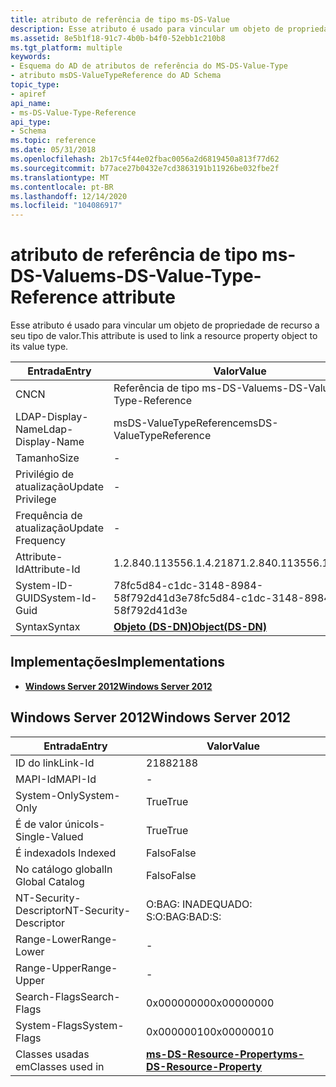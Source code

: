 ```yaml
---
title: atributo de referência de tipo ms-DS-Value
description: Esse atributo é usado para vincular um objeto de propriedade de recurso a seu tipo de valor.
ms.assetid: 8e5b1f18-91c7-4b0b-b4f0-52ebb1c210b8
ms.tgt_platform: multiple
keywords:
- Esquema do AD de atributos de referência do MS-DS-Value-Type
- atributo msDS-ValueTypeReference do AD Schema
topic_type:
- apiref
api_name:
- ms-DS-Value-Type-Reference
api_type:
- Schema
ms.topic: reference
ms.date: 05/31/2018
ms.openlocfilehash: 2b17c5f44e02fbac0056a2d6819450a813f77d62
ms.sourcegitcommit: b77ace27b0432e7cd3863191b11926be032fbe2f
ms.translationtype: MT
ms.contentlocale: pt-BR
ms.lasthandoff: 12/14/2020
ms.locfileid: "104086917"
---
```

# <a name="ms-ds-value-type-reference-attribute"></a><span data-ttu-id="2f185-105">atributo de referência de tipo ms-DS-Value</span><span class="sxs-lookup"><span data-stu-id="2f185-105">ms-DS-Value-Type-Reference attribute</span></span>

<span data-ttu-id="2f185-106">Esse atributo é usado para vincular um objeto de propriedade de recurso a seu tipo de valor.</span><span class="sxs-lookup"><span data-stu-id="2f185-106">This attribute is used to link a resource property object to its value type.</span></span>



| <span data-ttu-id="2f185-107">Entrada</span><span class="sxs-lookup"><span data-stu-id="2f185-107">Entry</span></span> | <span data-ttu-id="2f185-108">Valor</span><span class="sxs-lookup"><span data-stu-id="2f185-108">Value</span></span> |
|-------------------|-----------------------------------------|
| <span data-ttu-id="2f185-109">CN</span><span class="sxs-lookup"><span data-stu-id="2f185-109">CN</span></span>                | <span data-ttu-id="2f185-110">Referência de tipo ms-DS-Value</span><span class="sxs-lookup"><span data-stu-id="2f185-110">ms-DS-Value-Type-Reference</span></span>              |
| <span data-ttu-id="2f185-111">LDAP-Display-Name</span><span class="sxs-lookup"><span data-stu-id="2f185-111">Ldap-Display-Name</span></span> | <span data-ttu-id="2f185-112">msDS-ValueTypeReference</span><span class="sxs-lookup"><span data-stu-id="2f185-112">msDS-ValueTypeReference</span></span>                 |
| <span data-ttu-id="2f185-113">Tamanho</span><span class="sxs-lookup"><span data-stu-id="2f185-113">Size</span></span>              | \-                                      |
| <span data-ttu-id="2f185-114">Privilégio de atualização</span><span class="sxs-lookup"><span data-stu-id="2f185-114">Update Privilege</span></span>  | \-                                      |
| <span data-ttu-id="2f185-115">Frequência de atualização</span><span class="sxs-lookup"><span data-stu-id="2f185-115">Update Frequency</span></span>  | \-                                      |
| <span data-ttu-id="2f185-116">Attribute-Id</span><span class="sxs-lookup"><span data-stu-id="2f185-116">Attribute-Id</span></span>      | <span data-ttu-id="2f185-117">1.2.840.113556.1.4.2187</span><span class="sxs-lookup"><span data-stu-id="2f185-117">1.2.840.113556.1.4.2187</span></span>                 |
| <span data-ttu-id="2f185-118">System-ID-GUID</span><span class="sxs-lookup"><span data-stu-id="2f185-118">System-Id-Guid</span></span>    | <span data-ttu-id="2f185-119">78fc5d84-c1dc-3148-8984-58f792d41d3e</span><span class="sxs-lookup"><span data-stu-id="2f185-119">78fc5d84-c1dc-3148-8984-58f792d41d3e</span></span>    |
| <span data-ttu-id="2f185-120">Syntax</span><span class="sxs-lookup"><span data-stu-id="2f185-120">Syntax</span></span>            | [<span data-ttu-id="2f185-121">**Objeto (DS-DN)**</span><span class="sxs-lookup"><span data-stu-id="2f185-121">**Object(DS-DN)**</span></span>](s-object-ds-dn.md) |



## <a name="implementations"></a><span data-ttu-id="2f185-122">Implementações</span><span class="sxs-lookup"><span data-stu-id="2f185-122">Implementations</span></span>

-   [<span data-ttu-id="2f185-123">**Windows Server 2012**</span><span class="sxs-lookup"><span data-stu-id="2f185-123">**Windows Server 2012**</span></span>](#windows-server-2012)

## <a name="windows-server-2012"></a><span data-ttu-id="2f185-124">Windows Server 2012</span><span class="sxs-lookup"><span data-stu-id="2f185-124">Windows Server 2012</span></span>



| <span data-ttu-id="2f185-125">Entrada</span><span class="sxs-lookup"><span data-stu-id="2f185-125">Entry</span></span> | <span data-ttu-id="2f185-126">Valor</span><span class="sxs-lookup"><span data-stu-id="2f185-126">Value</span></span> |
|------------------------|-----------------------------------------------------------------------|
| <span data-ttu-id="2f185-127">ID do link</span><span class="sxs-lookup"><span data-stu-id="2f185-127">Link-Id</span></span>                | <span data-ttu-id="2f185-128">2188</span><span class="sxs-lookup"><span data-stu-id="2f185-128">2188</span></span>                                                                  |
| <span data-ttu-id="2f185-129">MAPI-Id</span><span class="sxs-lookup"><span data-stu-id="2f185-129">MAPI-Id</span></span>                | \-                                                                    |
| <span data-ttu-id="2f185-130">System-Only</span><span class="sxs-lookup"><span data-stu-id="2f185-130">System-Only</span></span>            | <span data-ttu-id="2f185-131">True</span><span class="sxs-lookup"><span data-stu-id="2f185-131">True</span></span>                                                                  |
| <span data-ttu-id="2f185-132">É de valor único</span><span class="sxs-lookup"><span data-stu-id="2f185-132">Is-Single-Valued</span></span>       | <span data-ttu-id="2f185-133">True</span><span class="sxs-lookup"><span data-stu-id="2f185-133">True</span></span>                                                                  |
| <span data-ttu-id="2f185-134">É indexado</span><span class="sxs-lookup"><span data-stu-id="2f185-134">Is Indexed</span></span>             | <span data-ttu-id="2f185-135">Falso</span><span class="sxs-lookup"><span data-stu-id="2f185-135">False</span></span>                                                                 |
| <span data-ttu-id="2f185-136">No catálogo global</span><span class="sxs-lookup"><span data-stu-id="2f185-136">In Global Catalog</span></span>      | <span data-ttu-id="2f185-137">Falso</span><span class="sxs-lookup"><span data-stu-id="2f185-137">False</span></span>                                                                 |
| <span data-ttu-id="2f185-138">NT-Security-Descriptor</span><span class="sxs-lookup"><span data-stu-id="2f185-138">NT-Security-Descriptor</span></span> | <span data-ttu-id="2f185-139">O:BAG: INADEQUADO: S:</span><span class="sxs-lookup"><span data-stu-id="2f185-139">O:BAG:BAD:S:</span></span>                                                          |
| <span data-ttu-id="2f185-140">Range-Lower</span><span class="sxs-lookup"><span data-stu-id="2f185-140">Range-Lower</span></span>            | \-                                                                    |
| <span data-ttu-id="2f185-141">Range-Upper</span><span class="sxs-lookup"><span data-stu-id="2f185-141">Range-Upper</span></span>            | \-                                                                    |
| <span data-ttu-id="2f185-142">Search-Flags</span><span class="sxs-lookup"><span data-stu-id="2f185-142">Search-Flags</span></span>           | <span data-ttu-id="2f185-143">0x00000000</span><span class="sxs-lookup"><span data-stu-id="2f185-143">0x00000000</span></span>                                                            |
| <span data-ttu-id="2f185-144">System-Flags</span><span class="sxs-lookup"><span data-stu-id="2f185-144">System-Flags</span></span>           | <span data-ttu-id="2f185-145">0x00000010</span><span class="sxs-lookup"><span data-stu-id="2f185-145">0x00000010</span></span>                                                            |
| <span data-ttu-id="2f185-146">Classes usadas em</span><span class="sxs-lookup"><span data-stu-id="2f185-146">Classes used in</span></span>        | [<span data-ttu-id="2f185-147">**ms-DS-Resource-Property**</span><span class="sxs-lookup"><span data-stu-id="2f185-147">**ms-DS-Resource-Property**</span></span>](c-msds-resourceproperty.md)<br/> |



 

 





